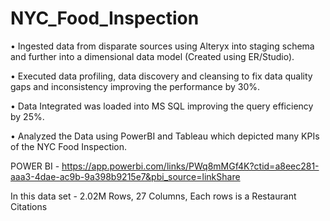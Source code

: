 # NYC_Food_Inspection

• Ingested data from disparate sources using Alteryx into staging schema and further into a dimensional data model 
(Created using ER/Studio).

• Executed data profiling, data discovery and cleansing to fix data quality gaps and inconsistency improving the 
performance by 30%.

• Data Integrated was loaded into MS SQL improving the query efficiency by 25%. 

• Analyzed the Data using PowerBI and Tableau which depicted many KPIs of the NYC Food Inspection.


POWER BI - https://app.powerbi.com/links/PWq8mMGf4K?ctid=a8eec281-aaa3-4dae-ac9b-9a398b9215e7&pbi_source=linkShare


In this data set - 
2.02M Rows, 27 Columns, Each rows is a Restaurant Citations
